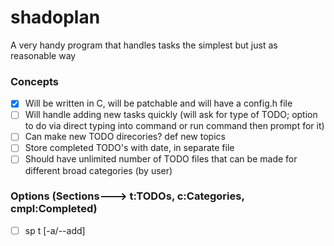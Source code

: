 # shadoplan
A very handy program that handles tasks the simplest but just as reasonable way

### Concepts
* [X] Will be written in C, will be patchable and will have a config.h file
* [ ] Will handle adding new tasks quickly (will ask for type of TODO; option to do via direct typing into command or run command then prompt for it)
* [ ] Can make new TODO direcories? def new topics
* [ ] Store completed TODO's with date, in separate file
* [ ] Should have unlimited number of TODO files that can be made for different broad categories (by user)

### Options (Sections---> t:TODOs, c:Categories, cmpl:Completed)
* [ ] sp t [-a/--add] <Title> <Description> <Date> <Category> 
    * (Pop open menu of all categories)
    * Title
    * Description
    * Category (Parent)
* [ ] sp t [-d/--del] <Title> 
    * (Should pop open a menu of all existing TODOs with numbers? TAB COMPLETE)
    * ID
* [ ] sp t [-c/--cpl] <Title>
    * (Should open a menu for existing TODOs, TAB COMPLETE NEEDS TO EXIST)
    * ID
* [ ] sp t [-l/--list]
    * (Will just cat out a list of all TODOs and their trees in a pretty way) 

### TODO's
* HELP MENU
    * options should be able to be manually done or interactively
